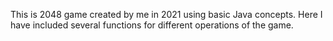 This is 2048 game created by me in 2021 using basic Java concepts. 
Here I have included several functions for different operations of the game.
